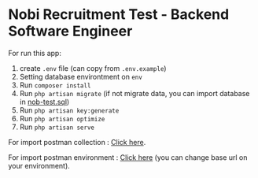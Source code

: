 # Nobi Recruitment Test - Backend Software Engineer

For run this app:
1. create `.env` file (can copy from `.env.example`)
2. Setting database environtment on `env`
3. Run `composer install`
4. Run `php artisan migrate` (if not migrate data, you can import database in [nob-test.sql](submission/nobi-test.sql))
5. Run `php artisan key:generate` 
6. Run `php artisan optimize`
7. Run `php artisan serve`

For import postman collection : [Click here](submission/NOBI_TEST.postman_collection.json).

For import postman environment : [Click here](submission/NOBI_ENV.postman_environment.json) (you can change base url on your environment).
